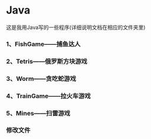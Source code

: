 Java
====

这是我用Java写的一些程序(详细说明文档在相应的文件夹里)
### 1、FishGame——捕鱼达人

### 2、Tetris——俄罗斯方块游戏

### 3、Worm——贪吃蛇游戏

### 4、TrainGame——拉火车游戏

### 5、Mines——扫雷游戏

### 修改文件
